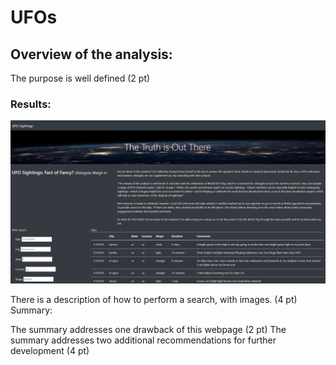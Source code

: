 # UFOs
## Overview of the analysis:

The purpose is well defined (2 pt)
### Results:
![](/static/images/results.jpg)

There is a description of how to perform a search, with images. (4 pt)
Summary:

The summary addresses one drawback of this webpage (2 pt)
The summary addresses two additional recommendations for further development (4 pt)
